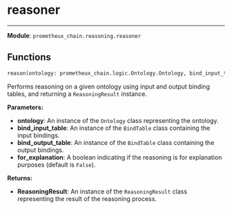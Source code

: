 # reasoner

---
**Module**: `prometheux_chain.reasoning.reasoner`

Functions
---------

```python
reason(ontology: prometheux_chain.logic.Ontology.Ontology, bind_input_table: prometheux_chain.logic.BindTable.BindTable, bind_output_table: prometheux_chain.logic.BindTable.BindTable, for_explanation=False) ‑> prometheux_chain.reasoning.ReasoningResult.ReasoningResult
```

Performs reasoning on a given ontology using input and output binding tables, and returning a `ReasoningResult` instance.

**Parameters:**

- **ontology**: An instance of the `Ontology` class representing the ontology.
- **bind_input_table**: An instance of the `BindTable` class containing the input bindings.
- **bind_output_table**: An instance of the `BindTable` class containing the output bindings.
- **for_explanation**: A boolean indicating if the reasoning is for explanation purposes (default is `False`).

**Returns:**

- **ReasoningResult**: An instance of the `ReasoningResult` class representing the result of the reasoning process.
